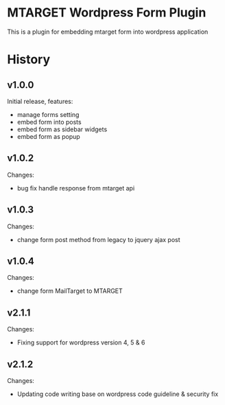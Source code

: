 
# MTARGET Wordpress Form Plugin

This is a plugin for embedding mtarget form into wordpress application

# History

## v1.0.0
Initial release, features:
- manage forms setting
- embed form into posts
- embed form as sidebar widgets
- embed form as popup

## v1.0.2
Changes:
- bug fix handle response from mtarget api

## v1.0.3
Changes:
- change form post method from legacy to jquery ajax post

## v1.0.4
Changes:
- change form MailTarget to MTARGET

## v2.1.1
Changes:
- Fixing support for wordpress version 4, 5 & 6

## v2.1.2
Changes:
- Updating code writing base on wordpress code guideline & security fix
